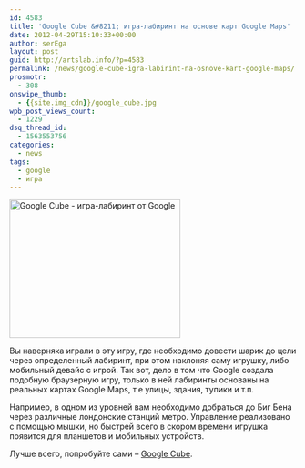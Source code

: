 ```yaml
---
id: 4583
title: 'Google Cube &#8211; игра-лабиринт на основе карт Google Maps'
date: 2012-04-29T15:10:33+00:00
author: serEga
layout: post
guid: http://artslab.info/?p=4583
permalink: /news/google-cube-igra-labirint-na-osnove-kart-google-maps/
prosmotr:
  - 308
onswipe_thumb:
  - {{site.img_cdn}}/google_cube.jpg
wpb_post_views_count:
  - 1229
dsq_thread_id:
  - 1563553756
categories:
  - news
tags:
  - google
  - игра
---
```

[<img src="{{site.img_cdn}}/google_cube-300x243.jpg" alt="Google Cube - игра-лабиринт от Google" title="google_cube" width="300" height="243" class="aligncenter size-medium wp-image-4584" srcset="{{site.img_cdn}}/google_cube-300x243.jpg 300w, {{site.img_cdn}}/google_cube.jpg 875w" sizes="(max-width: 300px) 100vw, 300px" />]({{site.img_cdn}}/google_cube.jpg)

Вы наверняка играли в эту игру, где необходимо довести шарик до цели через определенный лабиринт, при этом наклоняя саму игрушку, либо мобильный девайс с игрой. Так вот, дело в том что Google создала подобную браузерную игру, только в ней лабиринты основаны на реальных картах Google Maps, т.е улицы, здания, тупики и т.п.


Например, в одном из уровней вам необходимо добраться до Биг Бена через различные лондонские станций метро. Управление реализовано с помощью мышки, но быстрей всего в скором времени игрушка появится для планшетов и мобильных устройств.

Лучше всего, попробуйте сами &#8211; [Google Cube](http://www.playmapscube.com/).
